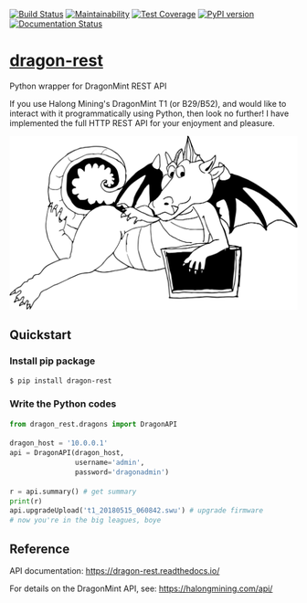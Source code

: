 [![Build Status](https://travis-ci.org/brndnmtthws/dragon-rest.svg?branch=master)](https://travis-ci.org/brndnmtthws/dragon-rest) [![Maintainability](https://api.codeclimate.com/v1/badges/186a969e83fe6608c02d/maintainability)](https://codeclimate.com/github/brndnmtthws/dragon-rest/maintainability) [![Test Coverage](https://api.codeclimate.com/v1/badges/186a969e83fe6608c02d/test_coverage)](https://codeclimate.com/github/brndnmtthws/dragon-rest/test_coverage) [![PyPI version](https://badge.fury.io/py/dragon-rest.svg)](https://badge.fury.io/py/dragon-rest) [![Documentation Status](https://readthedocs.org/projects/dragon-rest/badge/?version=latest)](https://dragon-rest.readthedocs.io/en/latest/?badge=latest)
# [dragon-rest](https://dragon-rest.readthedocs.io/en/latest/)
Python wrapper for DragonMint REST API

If you use Halong Mining's DragonMint T1 (or B29/B52), and would like to interact with it programmatically using Python, then look no further! I have implemented the full HTTP REST API for your enjoyment and pleasure.

![Dragon at rest](/resting-dragon.png?raw=true)

## Quickstart

### Install pip package
```
$ pip install dragon-rest
```

### Write the Python codes
```python
from dragon_rest.dragons import DragonAPI

dragon_host = '10.0.0.1'
api = DragonAPI(dragon_host,
                username='admin',
                password='dragonadmin')

r = api.summary() # get summary
print(r)
api.upgradeUpload('t1_20180515_060842.swu') # upgrade firmware
# now you're in the big leagues, boye
```

## Reference

API documentation: https://dragon-rest.readthedocs.io/

For details on the DragonMint API, see: https://halongmining.com/api/
